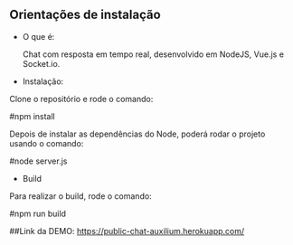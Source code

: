 ## Orientações de instalação

- O que é:

  Chat com resposta em tempo real, desenvolvido em NodeJS, Vue.js e Socket.io.

- Instalação:

Clone o repositório e rode o comando:

#npm install

Depois de instalar as dependências do Node, poderá rodar o projeto usando o comando:

#node server.js

- Build

Para realizar o build, rode o comando:

#npm run build

##Link da DEMO: https://public-chat-auxilium.herokuapp.com/
